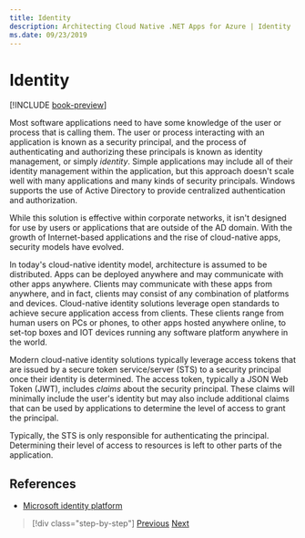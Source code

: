 ```yaml
---
title: Identity
description: Architecting Cloud Native .NET Apps for Azure | Identity
ms.date: 09/23/2019
---
```

# Identity

[!INCLUDE [book-preview](../../../includes/book-preview.md)]

Most software applications need to have some knowledge of the user or process that is calling them. The user or process interacting with an application is known as a security principal, and the process of authenticating and authorizing these principals is known as identity management, or simply *identity*. Simple applications may include all of their identity management within the application, but this approach doesn't scale well with many applications and many kinds of security principals. Windows supports the use of Active Directory to provide centralized authentication and authorization.

<!-- (insert figure showing Windows AD auth model) -->

While this solution is effective within corporate networks, it isn't designed for use by users or applications that are outside of the AD domain. With the growth of Internet-based applications and the rise of cloud-native apps, security models have evolved.

In today's cloud-native identity model, architecture is assumed to be distributed. Apps can be deployed anywhere and may communicate with other apps anywhere. Clients may communicate with these apps from anywhere, and in fact, clients may consist of any combination of platforms and devices. Cloud-native identity solutions leverage open standards to achieve secure application access from clients. These clients range from human users on PCs or phones, to other apps hosted anywhere online, to set-top boxes and IOT devices running any software platform anywhere in the world.

Modern cloud-native identity solutions typically leverage access tokens that are issued by a secure token service/server (STS) to a security principal once their identity is determined. The access token, typically a JSON Web Token (JWT), includes *claims* about the security principal. These claims will minimally include the user's identity but may also include additional claims that can be used by applications to determine the level of access to grant the principal.

<!-- (insert figure showing basic handshake involving a principal, an STS, and an app) -->

Typically, the STS is only responsible for authenticating the principal. Determining their level of access to resources is left to other parts of the application.

## References

- [Microsoft identity platform](https://docs.microsoft.com/azure/active-directory/develop/)

>[!div class="step-by-step"]
>[Previous](azure-monitor.md)
>[Next](authentication-authorization.md)
